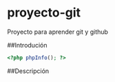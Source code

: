 # proyecto-git
Proyecto para aprender git y github

##Introdución

```php
<?php phpInfo(); ?>

```

##Descripción
